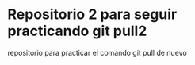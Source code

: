 # Repositorio 2 para seguir practicando git pull2
repositorio para practicar el comando git pull de nuevo

